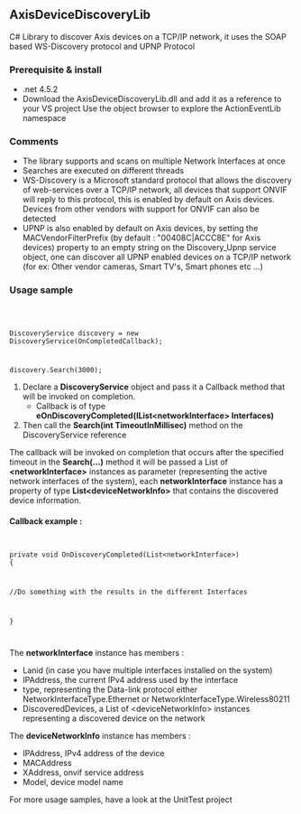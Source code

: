 <h2>AxisDeviceDiscoveryLib</h2>
C# Library to discover Axis devices on a TCP/IP network, it uses the SOAP based WS-Discovery protocol and UPNP Protocol

<h3>Prerequisite & install</h3>

- .net 4.5.2
- Download the AxisDeviceDiscoveryLib.dll and add it as a reference to your VS project
  Use the object browser to explore the ActionEventLib namespace
  
<H3>Comments</H3>
  
  - The library supports and scans on multiple Network Interfaces at once
  - Searches are executed on different threads
  - WS-Discovery is a Microsoft standard protocol that allows the discovery of web-services over a TCP/IP network, all devices that       support ONVIF will reply to this protocol, this is enabled by default on Axis devices. Devices from other vendors with support for ONVIF can also be detected
  - UPNP is also enabled by default on Axis devices, by setting the MACVendorFilterPrefix (by default : "00408C|ACCC8E" for Axis devices) property to an empty string on the Discovery_Upnp service object, one can discover all UPNP enabled devices on a TCP/IP network (for ex: Other vendor cameras, Smart TV's, Smart phones etc ...)
  
<H3>Usage sample</H3>
<br><code>
<p>DiscoveryService discovery = new DiscoveryService(OnCompletedCallback);</p>
<p>discovery.Search(3000);</p></code>

 1. Declare a <b>DiscoveryService</b> object and pass it a Callback method that will be invoked on completion.
    -  Callback is of type <b>eOnDiscoveryCompleted(IList&lt;networkInterface&gt; Interfaces)</b>
 2. Then call the <b>Search(int TimeoutInMillisec)</b> method on the DiscoveryService reference

<p>The callback will be invoked on completion that occurs after the specified timeout in the <b>Search(...)</b> method it will be passed a List of <b>&lt;networkInterface&gt;</b> instances as parameter (representing the active network interfaces of the system), each <b>networkInterface</b> instance has a property of type <b>List&lt;deviceNetworkInfo&gt;</b> that contains the discovered device information.</p>

<h4>Callback example :</h4>
<code>
<p>private void OnDiscoveryCompleted(List&lt;networkInterface&gt;)
{</p>
<p>//Do something with the results in the different Interfaces</p>
<p>}</p>
</code>

The <b>networkInterface</b> instance has members :
- Lanid (in case you have multiple interfaces installed on the system) 
- IPAddress, the current IPv4 address used by the interface
- type, representing the Data-link protocol either NetworkInterfaceType.Ethernet or NetworkInterfaceType.Wireless80211
- DiscoveredDevices, a List of &lt;deviceNetworkInfo&gt; instances representing a discovered device on the network

The <b>deviceNetworkInfo</b> instance has members :
- IPAddress, IPv4 address of the device
- MACAddress
- XAddress, onvif service address
- Model, device model name

For more usage samples, have a look at the UnitTest project
